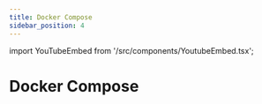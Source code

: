 ```yaml
---
title: Docker Compose
sidebar_position: 4
---
```


import YouTubeEmbed from '/src/components/YoutubeEmbed.tsx';

# Docker Compose

<YouTubeEmbed videoId="gWRR3L1Lgwc" />
